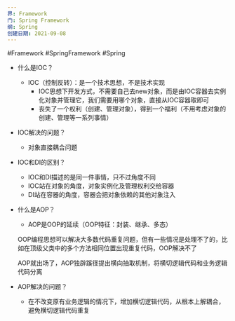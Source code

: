 ```yaml
---
界: Framework
门: Spring Framework
纲: Spring
创建日期: 2021-09-08
---
```

 #Framework #SpringFramework #Spring


-   什么是IOC？
    
    -   IOC（控制反转）：是一个技术思想，不是技术实现
        -   IOC思想下开发方式，不需要自己去new对象，而是由IOC容器去实例化对象并管理它，我们需要用哪个对象，直接从IOC容器取即可
        -   丧失了一个权利（创建、管理对象），得到一个福利（不用考虑对象的创建、管理等一系列事情）
-   IOC解决的问题？
    
    -   对象直接耦合问题
-   IOC和DI的区别？
    
    -   IOC和DI描述的是同一件事情，只不过角度不同
    -   IOC站在对象的角度，对象实例化及管理权利交给容器
    -   DI站在容器的角度，容器会把对象依赖的其他对象注入
-   什么是AOP？
    
    -   AOP是OOP的延续（OOP特征：封装、继承、多态）
    
    OOP编程思想可以解决大多数代码重复问题，但有一些情况是处理不了的，比如在顶级父类中的多个方法相同位置出现重复代码，OOP解决不了
    
    AOP就出场了，AOP独辟蹊径提出横向抽取机制，将横切逻辑代码和业务逻辑代码分离
    
-   AOP解决的问题？
    
    -   在不改变原有业务逻辑的情况下，增加横切逻辑代码，从根本上解耦合，避免横切逻辑代码重复